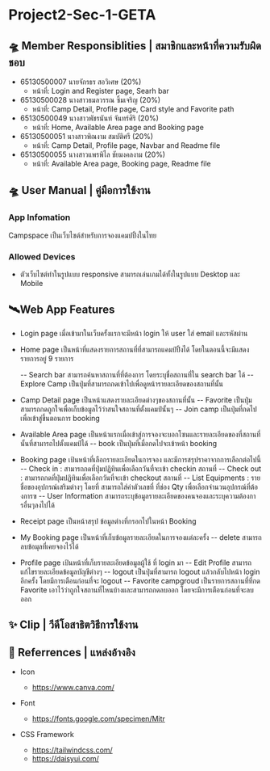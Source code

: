 # Project2-Sec-1-GETA

## 🛸 Member Responsiblities | สมาชิกและหน้าที่ความรับผิดชอบ

- 65130500007 นายจักรธร สอวิเศษ (20%)
  - หน้าที่: Login and Register page, Searh bar
- 65130500028 นางสาวธมลวรรณ ซิ้มเจริญ (20%)
  - หน้าที่: Camp Detail, Profile page, Card style and Favorite path
- 65130500049 นางสาวพัชรนันท์ จันทร์ศิริ (20%)
  - หน้าที่: Home, Available Area page and Booking page
- 65130500051 นางสาวพิณงาม สมบัติศรี (20%)
  - หน้าที่: Camp Detail, Profile page, Navbar and Readme file
- 65130500055 นางสาวแพรพิไล ชัยมงคลงาม (20%)
  - หน้าที่: Available Area page, Booking page, Readme file

## 🛸 User Manual | คู่มือการใช้งาน

### App Infomation

Campspace เป็นเว็บไซต์สำหรับการจองแคมปปิ้งในไทย

### Allowed Devices

- ตัวเว็บไซต์ทำในรูปแบบ responsive สามารถเล่นเกมได้ทั้งในรูปแบบ Desktop และ Mobile

## 🛰️Web App Features

- Login page
  เมื่อเข้ามาในเว็บครั้งแรกจะมีหน้า login ให้ user ใส่ email และรหัสผ่าน

- Home page
  เป็นหน้าที่แสดงรายการสถานที่ที่สามารถแคมป์ปิ้งได้ โดยในตอนนี้จะมีแสดงรายการอยู่ 9 รายการ

  -- Search bar
  สามารถค้นหาสถานที่ที่ต้องการ โดยระบุชื่อสถานที่ใน search bar ได้
  -- Explore Camp
  เป็นปุ่มที่สามารถกดเข้าไปเพื่อดูหน้ารายละเอียดของสถานที่นั้น

- Camp Detail page
  เป็นหน้าแสดงรายละเอียดต่างๆของสถานที่นั้น
  -- Favorite
  เป็นปุ่มสามารถกดถูกใจเพื่อเก็บข้อมูลไว้ว่าสนใจสถานที่ตั้งแคมป์นั้นๆ
  -- Join camp
  เป็นปุ่มที่กดไปเพื่อเข้าสู่ขึ้นตอนการ booking

- Available Area page
  เป็นหน้าแรกเมื่อเข้าสู่การจองจะบอกโซนและรายละเอียดของที่สถานที่นั้นที่สามารถไปตั้งแคมป์ได้
  -- book
  เป็นปุ่มที่เมื่อกดไปจะเข้าหน้า booking

- Booking page
  เป้นหน้าที่เลือกรายละเอียดในการจอง และมีการสรุปราคาจากการเลือกต่อไปนี้
  -- Check in : สามารถกดที่ปุ่มปฏิทินเพื่อเลือกวันที่จะเข้า checkin สถานที่
  -- Check out : สามารถกดที่ปุ่มปฏิทินเพื่อเลือกวันที่จะเข้า checkout สถานที่
  -- List Equipments : รายชื่อของอุปกรณ์เสริมต่างๆ โดยที่ สามารถใส่ค่าตัวเลขที่ ที่ช่อง Qty เพื่อเลือกจำนวนอุปกรณ์ที่ต้องการฃ
  -- User Information
  สามารถระบุข้อมูลรายละเอียดของคนจองและระบุความต้องการอื่นๆลงไปได้

- Receipt page
  เป็นหน้าสรุป ข้อมูลต่างที่กรอกไปในหน้า Booking

- My Booking page
  เป็นหน้าที่เก็บข้อมูลรายละเอียดในการจองแต่ละครั้ง
  -- delete สามารถลบข้อมุลที่เคยจองไว้ได้

- Profile page
  เป้นหน้าที่เก็บรายละเอียดข้อมูลผู้ใช้ ที่ login มา
  -- Edit Profile
  สามารถแก้ไขรายละเอียดข้อมูลบัญชีต่างๆ
  -- logout
  เป็นปุ่มที่สามารถ logout แล้วกลับไปหน้า login อีกครั้ง โดยมีการเตือนก่อนที่จะ logout
  -- Favorite campgroud
  เป็นรายการสถานที่ที่กด Favorite เอาไว้ว่าถูกใจสถานที่ไหนบ้างและสามารถกดลบออก โดยจะมีการเตือนก่อนที่จะลบออก

## ✨ Clip | วีดีโอสาธิตวิธีการใช้งาน

## 🌙 Referrences | แหล่งอ้างอิง

- Icon

  - https://www.canva.com/

- Font

  - https://fonts.google.com/specimen/Mitr

- CSS Framework
  - https://tailwindcss.com/
  - https://daisyui.com/
